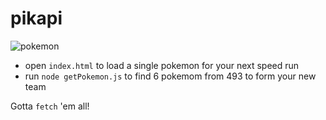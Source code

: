 # pikapi

![pokemon](https://pbs.twimg.com/media/CCg5BAZW4AMgMCe.jpg)

- open `index.html` to load a single pokemon for your next speed run
- run `node getPokemon.js` to find 6 pokemom from 493 to form your new team

Gotta `fetch` 'em all!
